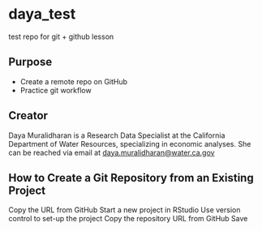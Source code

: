 # daya_test
test repo for git + github lesson

## Purpose

- Create a remote repo on GitHub
- Practice git workflow

## Creator

Daya Muralidharan is a Research Data Specialist at the California Department of Water Resources, specializing in economic analyses. She can be reached via email at [daya.muralidharan@water.ca.gov](mailto:daya.muralidharan@water.ca.gov)

## How to Create a Git Repository from an Existing Project
Copy the URL from GitHub
Start a new project in RStudio
Use version control to set-up the project
Copy the repository URL from GitHub
Save
